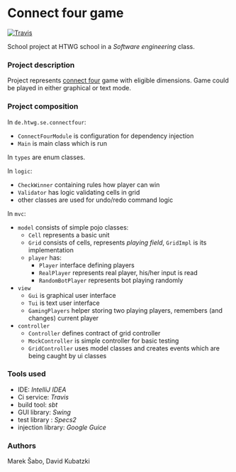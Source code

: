 # Connect four game
[![Travis](https://travis-ci.org/mareksabo/game-connect-four.svg)](https://travis-ci.org/mareksabo/game-connect-four)

School project at HTWG school in a _Software engineering_ class.

### Project description

Project represents [connect four](https://en.wikipedia.org/wiki/Connect_Four) game
with eligible dimensions. Game could be played in either graphical or text mode.

### Project composition

In `de.htwg.se.connectfour`:

- `ConnectFourModule` is configuration for dependency injection
- `Main` is main class which is run

In `types` are enum classes.

In `logic`:
- `CheckWinner` containing rules how player can win
- `Validator` has logic validating cells in grid
- other classes are used for undo/redo command logic

In `mvc`:
- `model` consists of simple pojo classes:
  - `Cell` represents a basic unit
  - `Grid` consists of cells, represents *playing field*, `GridImpl` is its implementation
  - `player` has:
    - `Player` interface defining players
    - `RealPlayer` represents real player, his/her input is read
    - `RandomBotPlayer` represents bot playing randomly
- `view`
  - `Gui` is graphical user interface
  - `Tui` is text user interface
  - `GamingPlayers` helper storing two playing players, remembers (and changes) current player   
- `controller`
  - `Controller` defines contract of grid controller
  - `MockController` is simple controller for basic testing
  - `GridController` uses model classes and creates events which are being caught by ui classes
  
### Tools used

- IDE: _IntelliJ IDEA_
- Ci service: _Travis_
- build tool: _sbt_
- GUI library: _Swing_
- test library : _Specs2_
- injection library: _Google Guice_

### Authors

Marek Šabo, David Kubatzki